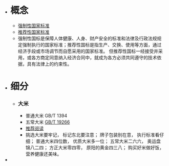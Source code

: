 - # 概念
	- [强制性国家标准](https://openstd.samr.gov.cn/bzgk/gb/std_list_type?p.p1=1&p.p90=circulation_date&p.p91=desc)
	- [推荐性国家标准](https://openstd.samr.gov.cn/bzgk/gb/std_list_type?p.p1=2&p.p90=circulation_date&p.p91=desc)
	- 强制性国标是保障人体健康、人身、财产安全的标准和法律及行政法规规定强制执行的国家标准；推荐性国标是指生产、交换、使用等方面，通过经济手段或市场调节而自愿采用的国家标准。 但推荐性国标一经接受并采用，或各方商定同意纳入经济合同中，就成为各方必须共同遵守的技术依据，具有法律上的约束性。
- # 细分
	- ### 大米
		- 普通大米 GB/T 1394
		- 五常大米 [GB/T 19266](https://openstd.samr.gov.cn/bzgk/gb/newGbInfo?hcno=B614FE1D068B395ECD778EF3876EA8DA)
		- [推荐阅读](https://www.v2ex.com/t/887422#reply47)
		- 挑选大米要牢记，
		  标记东北要注意；
		  牌子包装别在意，
		  执行标准看仔细；
		  普通大米四位数，
		  优质大米多一位；
		  五常大米二六六，
		  奥运盘锦八二四；
		  方正大米零四零，
		  原阳的黄金四三八；
		  购买好米做好饭，
		  营养健康还美味。
-